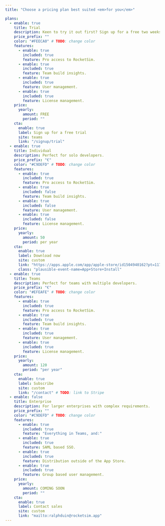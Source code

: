 ```yaml
---
title: "Choose a pricing plan best suited <em>for you</em>"

plans:
  - enable: true
    title: Trial
    description: Keen to try it out first? Sign up for a free two weeks trial.
    price_prefix: ""
    color: "#FEECA0" # TODO: change color
    features:
      - enable: true
        included: true
        feature: Pro access to RocketSim.
      - enable: true
        included: true
        feature: Team build insights.
      - enable: true
        included: true
        feature: User management.
      - enable: true
        included: true
        feature: License management.
    price:
      yearly:
        amount: FREE
        period: ""
    cta:
      enable: true
      label: Sign up for a free trial
      site: teams
      link: "/signup/trial"
  - enable: true
    title: Individual
    description: Perfect for solo developers.
    price_prefix: "€"
    color: "#C9DEFD" # TODO: change color
    features:
      - enable: true
        included: true
        feature: Pro access to RocketSim.
      - enable: true
        included: false
        feature: Team build insights.
      - enable: true
        included: false
        feature: User management.
      - enable: true
        included: false
        feature: License management.
    price:
      yearly:
        amount: 50
        period: per year
    cta:
      enable: true
      label: Download now
      site: custom
      link: "https://apps.apple.com/app/apple-store/id1504940162?pt=117264678&ct=website-header&mt=8"
      class: "plausible-event-name=App+Store+Install"
  - enable: true
    title: Teams
    description: Perfect for teams with multiple developers.
    price_prefix: "€"
    color: "#EFEAFE" # TODO: change color
    features:
      - enable: true
        included: true
        feature: Pro access to RocketSim.
      - enable: true
        included: true
        feature: Team build insights.
      - enable: true
        included: true
        feature: User management.
      - enable: true
        included: true
        feature: License management.
    price:
      yearly:
        amount: 120
        period: "per year"
    cta:
      enable: true
      label: Subscribe
      site: custom
      link: "/contact" # TODO: link to Stripe
  - enable: false
    title: Enterprise
    description: For larger enterprises with complex requirements.
    price_prefix: ""
    color: "#C9DEFD" # TODO: change color
    features:
      - enable: true
        included: true
        feature: "Everything in Teams, and:"
      - enable: true
        included: true
        feature: SAML based SSO.
      - enable: true
        included: true
        feature: Distribution outside of the App Store.
      - enable: true
        included: true
        feature: Group based user management.
    price:
      yearly:
        amount: COMING SOON
        period: ""
    cta:
      enable: true
      label: Contact sales
      site: custom
      link: "mailto:ralphduin@rocketsim.app"
---
```

